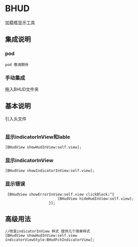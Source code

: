 # BHUD
加载框显示工具

## 集成说明
### pod
```
pod 敬请期待
```

### 手动集成
拖入BHUD文件夹

## 基本说明
引入头文件
```

```
### 显示indicatorInView和lable
```
[BHudView showHudInView:self.view];
```
### 显示indicatorInView
```
[BHudView showIndicatorInView:self.view];
```
### 显示错误
```
 [BHudView showErrorInView:self.view clickBlock:^{
                        [BHudView hideHudInView:self.view];
                    }];

```

## 高级用法
```
//改变indicatorInView 样式 提供几个简单样式
[BHudView showHudInView:self.view indicatorViewStyle:BHudFchIndicatorView];

```

